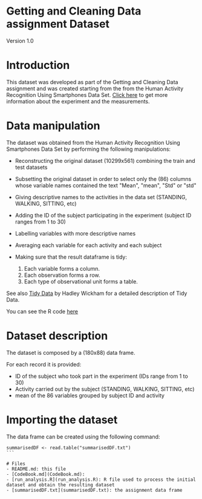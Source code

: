 # Getting and Cleaning Data assignment Dataset
Version 1.0

# Introduction
This dataset was developed as part of the Getting and Cleaning Data assignment and was created starting from the from the Human Activity Recognition Using Smartphones Data Set. [Click here](http://archive.ics.uci.edu/ml/datasets/Human+Activity+Recognition+Using+Smartphones) to get more information about the experiment and the measurements.

# Data manipulation
The dataset was obtained from the Human Activity Recognition Using Smartphones Data Set by performing the following manipulations:

* Reconstructing the original dataset (10299x561) combining the train and test datasets
* Subsetting the original dataset in order to select only the (86) columns whose variable names contained the text "Mean", "mean", "Std" or "std"
* Giving descriptive names to the activities in the data set (STANDING, WALKING, SITTING, etc)
* Adding the ID of the subject participating in the experiment (subject ID ranges from 1 to 30)
* Labelling variables with more descriptive names
* Averaging each variable for each activity and each subject
* Making sure that the result dataframe is tidy:

  1. Each variable forms a column.
  2. Each observation forms a row.
  3. Each type of observational unit forms a table.

See also [Tidy Data](http://vita.had.co.nz/papers/tidy-data.pdf) by Hadley Wickham for a detailed description of Tidy Data.

You can see the R code [here](run_analysis.R)

# Dataset description
The dataset is composed by a (180x88) data frame.

For each record it is provided:
- ID of the subject who took part in the experiment (IDs range from 1 to 30)
- Activity carried out by the subject (STANDING, WALKING, SITTING, etc)
- mean of the 86 variables grouped by subject ID and activity

# Importing the dataset
The data frame can be created using the following command:
````
summarisedDF <- read.table("summarisedDF.txt")
```

# Files 
- README.md: this file
- [CodeBook.md](CodeBook.md): 
- [run_analysis.R](run_analysis.R): R file used to process the initial dataset and obtain the resulting dataset
- [summarisedDF.txt](summarisedDF.txt): the assignment data frame 

